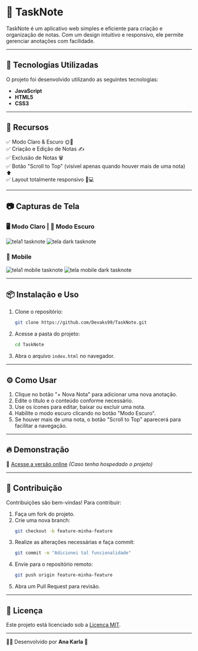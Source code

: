 # 📝 TaskNote

TaskNote é um aplicativo web simples e eficiente para criação e organização de notas. Com um design intuitivo e responsivo, ele permite gerenciar anotações com facilidade.

---

## 🚀 Tecnologias Utilizadas

O projeto foi desenvolvido utilizando as seguintes tecnologias:

- **JavaScript**
- **HTML5**
- **CSS3**

---

## 🎨 Recursos

✅ Modo Claro & Escuro 🌞🌙  
✅ Criação e Edição de Notas ✍️  
✅ Exclusão de Notas 🗑️  
✅ Botão "Scroll to Top" (visível apenas quando houver mais de uma nota) ⬆️  
✅ Layout totalmente responsivo 📱💻

---

## 📷 Capturas de Tela

### 🖥️ Modo Claro | 🌙 Modo Escuro
![tela1 tasknote](https://github.com/user-attachments/assets/cefa5a95-6053-4cc1-8c56-dda6fd695c35)
![tela dark tasknote](https://github.com/user-attachments/assets/4f6fbda4-52bb-4570-bd51-345bc462b9b0)





### 📱 Mobile
![tela1 mobile tasknote](https://github.com/user-attachments/assets/14effc21-ef4e-49ef-9dd2-bf3401aa8506)
![tela mobile dark tasknote](https://github.com/user-attachments/assets/b383a73c-2a39-4fb1-8a3e-a6741d0613d2)




---

## 📦 Instalação e Uso

1. Clone o repositório:
   ```bash
   git clone https://github.com/Devaks99/TaskNote.git
   ```
2. Acesse a pasta do projeto:
   ```bash
   cd TaskNote
   ```
3. Abra o arquivo `index.html` no navegador.

---

## ⚙️ Como Usar

1. Clique no botão "+ Nova Nota" para adicionar uma nova anotação.
2. Edite o título e o conteúdo conforme necessário.
3. Use os ícones para editar, baixar ou excluir uma nota.
4. Habilite o modo escuro clicando no botão "Modo Escuro".
5. Se houver mais de uma nota, o botão "Scroll to Top" aparecerá para facilitar a navegação.

---

## 🔥 Demonstração

🔗 [Acesse a versão online](#) *(Caso tenha hospedado o projeto)*

---

## 🤝 Contribuição

Contribuições são bem-vindas! Para contribuir:

1. Faça um fork do projeto.
2. Crie uma nova branch:
   ```bash
   git checkout -b feature-minha-feature
   ```
3. Realize as alterações necessárias e faça commit:
   ```bash
   git commit -m "Adicionei tal funcionalidade"
   ```
4. Envie para o repositório remoto:
   ```bash
   git push origin feature-minha-feature
   ```
5. Abra um Pull Request para revisão.

---

## 📜 Licença

Este projeto está licenciado sob a [Licença MIT](LICENSE).

---

👨‍💻 Desenvolvido por **Ana Karla** 🚀

